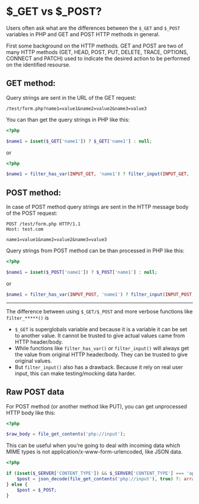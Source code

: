 # $\_GET vs $\_POST?

Users often ask what are the differences between the `$_GET` and `$_POST` variables in PHP and GET and POST HTTP methods in general.

First some background on the HTTP methods. GET and POST are two of many HTTP methods (GET, HEAD, POST, PUT, DELETE, TRACE, OPTIONS, CONNECT and PATCH)
used to indicate the desired action to be performed on the identified resourse.

## GET method:

Query strings are sent in the URL of the GET request:

```text
/test/form.php?name1=value1&name2=value2&name3=value3
```

You can than get the query strings in PHP like this:

```php
<?php

$name1 = isset($_GET['name1']) ? $_GET['name1'] : null;
```

or

```php
<?php

$name1 = filter_has_var(INPUT_GET, 'name1') ? filter_input(INPUT_GET, 'name1', FILTER_SANITIZE_STRING) : null;
```

## POST method:

In case of POST method query strings are sent in the HTTP message body of the POST request:

```text
POST /test/form.php HTTP/1.1
Host: test.com

name1=value1&name2=value2&name3=value3
```

Query strings from POST method can be than processed in PHP like this:

```php
<?php

$name1 = isset($_POST['name1']) ? $_POST['name1'] : null;
```

or

```php
$name1 = filter_has_var(INPUT_POST, 'name1') ? filter_input(INPUT_POST, 'name1', FILTER_SANITIZE_STRING) : null;
```

---

The difference between using `$_GET/$_POST` and more verbose functions like `filter_*****()` is
- `$_GET` is superglobals variable and because it is a variable it can be set to another value. It cannot be trusted to give actual values came from HTTP header/body.
- While functions like `filter_has_var()` or `filter_input()` will always get the value from original HTTP header/body. They can be trusted to give original values.
- But `filter_input()` also has a drawback. Because it rely on real user input, this can make testing/mocking data harder.

## Raw POST data

For POST method (or another method like PUT), you can get unprocessed HTTP body like this:

```php
<?php

$raw_body = file_get_contents('php://input');
```

This can be useful when you're going to deal with incoming data which MIME types is not application/x-www-form-urlencoded, like JSON data.

```php
<?php

if (isset($_SERVER['CONTENT_TYPE']) && $_SERVER['CONTENT_TYPE'] === 'application/json') {
    $post = json_decode(file_get_contents('php://input'), true) ?: array();
} else {
    $post = $_POST;
}
```
